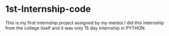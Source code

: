 # 1st-Internship-code
This is my first internship project assigned by my mentor.I did this internship from the college itself and it was only 15 day internship in PYTHON.
